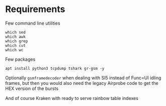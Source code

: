 # Requirements

Few command line utilities

	which sed
	which awk
	which grep
	which cut
	which wc

Few packages

	apt install python3 tcpdump tshark gr-gsm -y

Optionally `gsmframedecoder` when dealing with SI5 instead of Func=UI idling frames, but then you would also need the legacy Airprobe code to get the HEX version of the bursts

And of course Kraken with ready to serve rainbow table indexes

